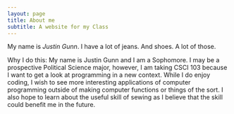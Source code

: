 ```yaml
---
layout: page
title: About me
subtitle: A website for my Class
---
```


My name is _Justin Gunn_.
I have a lot of jeans.
And shoes. A lot of those.

Why I do this:
My name is Justin Gunn and I am a Sophomore. I may be a prospective Political Science major, however, I am taking CSCI 103 because I want to get a look at programming in a new context. While I do enjoy coding, I wish to see more interesting applications of computer programming outside of making computer functions or things of the sort. I also hope to learn about the useful skill of sewing as I believe that the skill could benefit me in the future.

